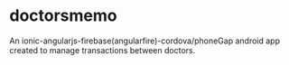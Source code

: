 # doctorsmemo
An ionic-angularjs-firebase(angularfire)-cordova/phoneGap android app created to manage transactions between doctors.
